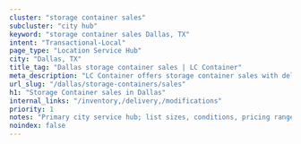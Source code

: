 ```yaml
---
cluster: "storage container sales"
subcluster: "city hub"
keyword: "storage container sales Dallas, TX"
intent: "Transactional-Local"
page_type: "Location Service Hub"
city: "Dallas, TX"
title_tag: "Dallas storage container sales | LC Container"
meta_description: "LC Container offers storage container sales with delivery in Dallas, TX. Local. Fast quotes. Since 2003."
url_slug: "/dallas/storage-containers/sales"
h1: "Storage Container sales in Dallas"
internal_links: "/inventory,/delivery,/modifications"
priority: 1
notes: "Primary city service hub; list sizes, conditions, pricing ranges, photos, testimonials."
noindex: false
---
```


<!-- TODO: Add unique city/inventory copy, images, and internal links here. -->
